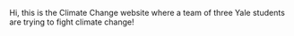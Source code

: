 Hi, this is the Climate Change website where a team of three Yale students are trying to fight climate change!